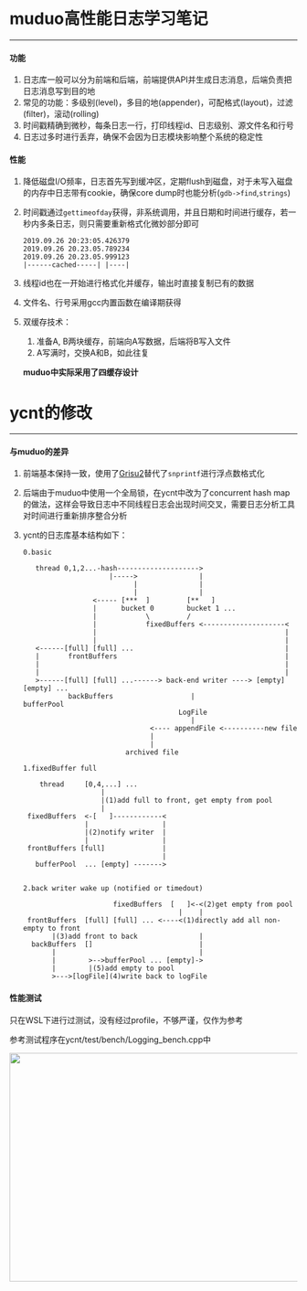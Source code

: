 # muduo高性能日志学习笔记

----------------

#### 功能

1. 日志库一般可以分为前端和后端，前端提供API并生成日志消息，后端负责把日志消息写到目的地
2. 常见的功能：多级别(level)，多目的地(appender)，可配格式(layout)，过滤(filter)，滚动(rolling)
3. 时间戳精确到微秒，每条日志一行，打印线程id、日志级别、源文件名和行号
4. 日志过多时进行丢弃，确保不会因为日志模块影响整个系统的稳定性

#### 性能

1. 降低磁盘I/O频率，日志首先写到缓冲区，定期flush到磁盘，对于未写入磁盘的内存中日志带有cookie，确保core dump时也能分析(`gdb->find`,`strings`)
2. 时间戳通过`gettimeofday`获得，非系统调用，并且日期和时间进行缓存，若一秒内多条日志，则只需要重新格式化微妙部分即可

    ```
    2019.09.26 20:23:05.426379
    2019.09.26 20.23.05.789234
    2019.09.26 20.23.05.999123
    |------cached-----| |----|
    ```

3. 线程id也在一开始进行格式化并缓存，输出时直接复制已有的数据
4. 文件名、行号采用gcc内置函数在编译期获得
5. 双缓存技术：
    
    1. 准备A, B两块缓存，前端向A写数据，后端将B写入文件
    2. A写满时，交换A和B，如此往复
    
    **muduo中实际采用了四缓存设计**



# ycnt的修改

----------------

#### 与muduo的差异

1. 前端基本保持一致，使用了[Grisu2](https://github.com/miloyip/dtoa-benchmark)替代了`snprintf`进行浮点数格式化
2. 后端由于muduo中使用一个全局锁，在ycnt中改为了concurrent hash map的做法，这样会导致日志中不同线程日志会出现时间交叉，需要日志分析工具对时间进行重新排序整合分析
3. ycnt的日志库基本结构如下：

    ```
    0.basic
    
       thread 0,1,2...-hash-------------------->
                         |----->               |
                               |               |
                               |               |
                     <----- [***  ]         [**   ] 
                     |      bucket 0        bucket 1 ...
                     |            \         /
                     |            fixedBuffers <--------------------<
                     |                                              |
                     |                                              |
       <------[full] [full] ...                                     |
       |       frontBuffers                                         |
       |                                                            |
       |                                                            |
       >------[full] [full] ...------> back-end writer ----> [empty] [empty] ...
               backBuffers                   |                  bufferPool
                                          LogFile
                                             |
                                   <---- appendFile <----------new file
                                   |
                                   |
                             archived file         
    
    1.fixedBuffer full
    
        thread     [0,4,...] ...
                       |
                       |(1)add full to front, get empty from pool
                       |
     fixedBuffers  <-[   ]------------<
                   |                  |
                   |(2)notify writer  |
                   |                  |
     frontBuffers [full]              |
                                      |
       bufferPool  ... [empty] ------->
    
    
    2.back writer wake up (notified or timedout)
    
                          fixedBuffers  [   ]<-<(2)get empty from pool
                                          |    |
     frontBuffers  [full] [full] ... <----<(1)directly add all non-empty to front
           |(3)add front to back               |
      backBuffers  []                          |
           |                                   |
           |        >-->bufferPool ... [empty]->
           |        |(5)add empty to pool
           >--->[logFile](4)write back to logFile
    ```

#### 性能测试

只在WSL下进行过测试，没有经过profile，不够严谨，仅作为参考

参考测试程序在ycnt/test/bench/Logging_bench.cpp中

<img src="https://jasonyuchen.github.io/2019/09/28/async-logging/async_logging_bench.png" height="400" width="651">
